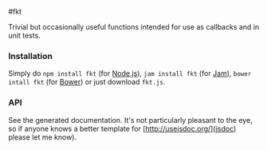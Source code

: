 #fkt


Trivial but occasionally useful functions intended for use as callbacks and in unit tests.


### Installation

Simply do `npm install fkt` (for [Node.js](http://nodejs.org)), `jam install fkt` (for [Jam](http://jamjs.org/)), `bower intall fkt` (for [Bower](http://bower.io/)) or just download `fkt.js`.


### API

See the generated documentation. It's not particularly pleasant to the eye, so if anyone knows a better template for [http://usejsdoc.org/](jsdoc) please let me know).
